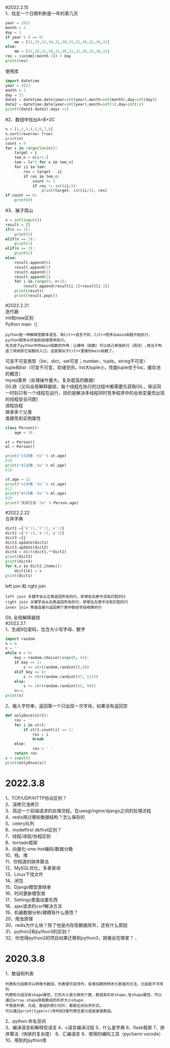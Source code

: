 #2022.2.15  
1、给定一个日期判断是一年的第几天  
```python
year = 2022
month = 2
day = 1
if year % 4 == 0:
    mm = [31,29,31,30,31,30,31,31,30,31,30,31]
else:
    mm = [31,28,31,30,31,30,31,31,30,31,30,31]
res = sum(mm[:month-1]) + day
print(res)
```
使用库  
```python
import datetime
year = 2022
month = 1
day = 31
date1 = datetime.date(year=int(year),month=int(month),day=int(day))
date2 = datetime.date(year=int(year),month=int(1),day=int(1))
print((date1-date2).days +1)  
```
#2、数组中找出A=B+2C  
```python
n = [1,2,3,4,5,6,7,8]
n.sort(reverse= True)
print(n)
count = 0
for i in range(len(n)):
    target = i
    tem_n = n[i+1:]
    tem = [x*2 for x in tem_n]
    for i1 in tem:
        res = target - i1
        if res in tem_n:
            count += 1
            if res != int(i1/2):
                print(target, int(i1/2), res)
if count == 0:
    print(0)  
``` 
#3、猴子爬山  
```python
n = int(input())
result = []
if(n == 1):
    print(1)
elif(n == 2):
    print(1)
elif(n == 3):
    print(2)
else:
    result.append(0)
    result.append(1)
    result.append(1)
    result.append(2)
    for i in range(4, n+1):
        result.append(result[i-1]+result[i-3])
    print(result)
    print(result.pop())
```
#2022.2.21  
迭代器  
init和new区别   
Python main（）  
```text
python是一种解释型脚本语言，和C/C++语言不同，C/C++程序从main函数开始执行，python程序从开始到结尾顺序执行。
先总结下python中的main函数的作用：让模块（函数）可以自己单独执行（调试）,相当于构造了调用其它函数的入口，这就类似于C/C++里面的main函数了。
```
可变不可变类型（list，dict，set可变；number，tuple，string不可变）  
tuple和list（可变不可变，存储空间，list大tuple小，性能tuple优于list，缓存池的概念）  
mysql事务（处理操作量大，复杂度高的数据）  
GIL锁（又叫全局解释器锁，每个线程在执行的过程中都需要先获取GIL，保证同一时刻只有一个线程在运行，目的是解决多线程同时竞争程序中的全局变量而出现的线程安全问题）  
进程协程  
继承多个父类  
类属性和实例属性  
```python
class Person():
    age = 10
    
st = Person()  
ml = Person()

print("st对象：%s" % st.age)  
#10
print("ml对象：%s" % ml.age)
#10

st.age = 12 
print("st对象：%s" % st.age)
#12
print("ml对象：%s" % ml.age) 
#10
print("类属性值：%s" % Person.age)  
```
#2022.2.22  
合并字典  
```python
dict1 ={'k':1,'t':2,'v':3}
dict2 ={'s':4,'a':5,'p':6}
dict3 ={}
dict3.update(dict1)
dict3.update(dict2)
dict4 = dict(dict1,**dict2)
print(dict3)
print(dict4)
for k,v in dict2.items():
    dict1[k] = v
print(dict1)

```
left join 和 right join  
```text
left join 关键字会从左表返回所有的行，即使在右表中没有匹配的行
right join 关键字会从右表返回所有的行，即使在左表中没有匹配的行
inner join 等值连接只返回两个表中联结字段相等的行
```
GIL 全局解释器锁  
#2022.3.1  
1、生成6位密码，包含大小写字母、数字  
```python
import random
n = 0
s = ''
while n < 6:
    key = random.choice(range(0, 4));
    if key == 1:
        s += str(random.randint(0,9))
    elif key == 0:
        s += chr(random.randint(97, 122))
    else:
        s += chr(random.randint(65, 90))
    n+=1
print(s)
```
2、输入字符串，返回第一个只出现一次字母，如果没有返回空  
```python
def onlyOnce(str1):
    res = ''
    for i in str1:
        if str1.count(i) == 1:
            res = i
            break
    else:
            res = ' '
    return res
s = input()
print(onlyOnce(s))
```
# 2022.3.8
1、TCP/UDP/HTTP协议区别？  
2、深拷贝浅拷贝  
3、简述一个前端请求的处理流程，在uwsgi/nginx/django之间的处理流程  
4、redis用过哪些数据结构？怎么保存的  
5、celery队列  
6、modelfirst dbfirst区别？  
7、线程/进程/协程区别  
8、tornado框架  
9、向量化–one-hot编码/数据分箱  
10、栈、堆  
11、你知道的排序算法  
12、MySQL优化、多表查询  
13、Linux下找文件  
14、闭包  
15、Django模型类继承  
16、时间更新模型类  
17、Settings里面设置东西  
18、ajax请求的csrf解决方法  
19、机器数据分析/建模有什么感悟？  
20、爬虫原理  
30、redis为什么快？除了他是内存型数据库外，还有什么原因  
31、python2和python3的区别？  
32、你觉得python2的项目如果迁移到python3，困难会在哪里？  、
# 2020.3.8
1、数组和列表  
```text
列表和元组都可以转换为数组，列表是可变序列，有增加删除修改元素值的方法，元组是不可序列
列表和元组没有shape属性，它的大小是元素的个数，数组有形状shape,有shape属性，可以通过array.shape获取数组的形状大小shape.
不管是列表、元组、数组的索引切片，都是左闭右开形式。
可以通过print(type(x))来判别X是列表还是元组或者是数组。
```
2、python 命名空间  
3、编译语言和解释型语言
4、c语言编译过程
5、什么是字典
6、flask框架
7、排序算法（快排的复杂度）
8、汇编语言
9、使用的编码工具（pycharm vscode）
10、用到的python库
